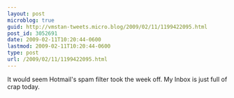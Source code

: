 ```yaml
---
layout: post
microblog: true
guid: http://vmstan-tweets.micro.blog/2009/02/11/1199422095.html
post_id: 3052691
date: 2009-02-11T10:20:44-0600
lastmod: 2009-02-11T10:20:44-0600
type: post
url: /2009/02/11/1199422095.html
---
```

It would seem Hotmail's spam filter took the week off. My Inbox is just full of crap today.
